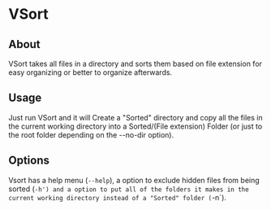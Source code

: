 # VSort

## About
VSort takes all files in a directory and sorts them based on file extension for easy organizing or better to organize afterwards.

## Usage
Just run VSort and it will Create a "Sorted" directory and copy all the files in the current working directory into a Sorted/(File extension) Folder (or just to the root folder depending on the --no-dir option).

## Options
Vsort has a help menu (`--help`), a option to exclude hidden files from being sorted (`-h') and a option to put all of the folders it makes in the current working directory instead of a "Sorted" folder (`-n`).
